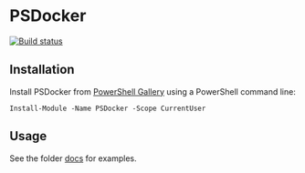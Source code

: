 # PSDocker

[![Build status](https://ci.appveyor.com/api/projects/status/fck33uiofugnmgva?svg=true)](https://ci.appveyor.com/project/abbgrade/psdocker)

## Installation

Install PSDocker from [PowerShell Gallery](https://www.powershellgallery.com/packages/psdocker) using a PowerShell command line:

    Install-Module -Name PSDocker -Scope CurrentUser

## Usage

See the folder [docs](./docs) for examples.
